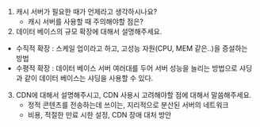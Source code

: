 1. 캐시 서버가 필요한 때가 언제라고 생각하시나요?
    - 캐시 서버를 사용할 때 주의해야할 점은?
2. 데이터 베이스의 규모 확장에 대해서 설명해주세요.
  - 수직적 확장 : 스케일 업이라고 하고, 고성능 자원(CPU, MEM 같은..)을 증설하는 방법
  - 수평적 확장 : 데이터 베이스 서버 여러대를 두어 서버 성능을 늘리는 방법으로 샤딩과 같이 데이터 베이스는 샤딩을 사용할 수 있다.
3. CDN에 대해서 설명해주시고, CDN 사용시 고려해야할 점에 대해서 말씀해주세요.
   - 정적 콘텐츠를 전송하는데 쓰이는, 지리적으로 분산된 서버의 네트워크
   - 비용, 적절한 만료 시한 설정, CDN 장애 대처 방안
